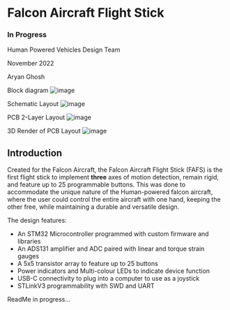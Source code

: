 # Falcon Aircraft Flight Stick
### In Progress

Human Powered Vehicles Design Team

November 2022

Aryan Ghosh

Block diagram
![image](https://github.com/user-attachments/assets/a0ad83c2-6817-4b16-9899-c1d551a5f59b)

Schematic Layout
![image](https://github.com/user-attachments/assets/08623503-486a-40a5-aa58-99aede456de0)

PCB 2-Layer Layout
![image](https://github.com/user-attachments/assets/f7a6a389-f91c-4039-a558-97fb62fedcd4)

3D Render of PCB Layout
![image](https://github.com/user-attachments/assets/13b869fa-0417-47e1-9e46-4401be313791)



## Introduction
Created for the Falcon Aircraft, the Falcon Aircraft Flight Stick (FAFS) is the first flight stick to implement **three** axes of motion detection, remain rigid, and feature up to 25 programmable buttons. This was done to accommodate the unique nature of the Human-powered falcon aircraft, where the user could control the entire aircraft with one hand, keeping the other free, while maintaining a durable and versatile design. 

The design features:
- An STM32 Microcontroller programmed with custom firmware and libraries
- An ADS131 amplifier and ADC paired with linear and torque strain gauges
- A 5x5 transistor array to feature up to 25 buttons
- Power indicators and Multi-colour LEDs to indicate device function
- USB-C connectivity to plug into a computer to use as a joystick
- STLinkV3 programmability with SWD and UART






ReadMe in progress...
